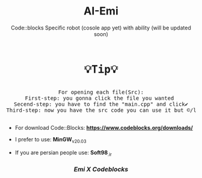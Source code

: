 <h1 align='center'>
  AI-Emi
  </h1>
<p align='center'> Code::blocks Specific robot (cosole app yet) with ability (will be updated soon) </p>
                                                            </>
                                                            
<pre align='center'>
                          <h1 align='center'><b>💡Tip💡</b></h1>
For opening each file(Src):
First-step: you gonna click the file you wanted 
Secend-step: you have to find the "main.cpp" and click✔
Third-step: now you have the src code you can use it but ©/lisense is stil here >‿¬
                                  </pre>
- For download Code::Blocks: **https://www.codeblocks.org/downloads/**
* I prefer to use: **MinGW**<sub>v20.03</sub>
+ If you are persian people use: **Soft98**<sub>.ir</sub>

<h3 align='center'><i>Emi X Codeblocks</i></h3>
